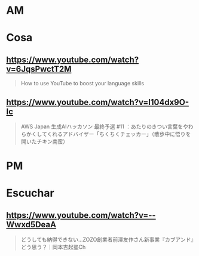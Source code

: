 # AM
# Cosa

## https://www.youtube.com/watch?v=6JqsPwctT2M

> How to use YouTube to boost your language skills 

## https://www.youtube.com/watch?v=l104dx9O-Ic

> AWS Japan 生成AIハッカソン 最終予選 #11 ：あたりのきつい言葉をやわらかくしてくれるアドバイザー「ちくちくチェッカー」（散歩中に悟りを開いたチキン南蛮） 

# PM
# Escuchar

## https://www.youtube.com/watch?v=--Wwxd5DeaA

> どうしても納得できない…ZOZO創業者前澤友作さん新事業『カブアンド』どう思う？｜岡本吉起塾Ch 
